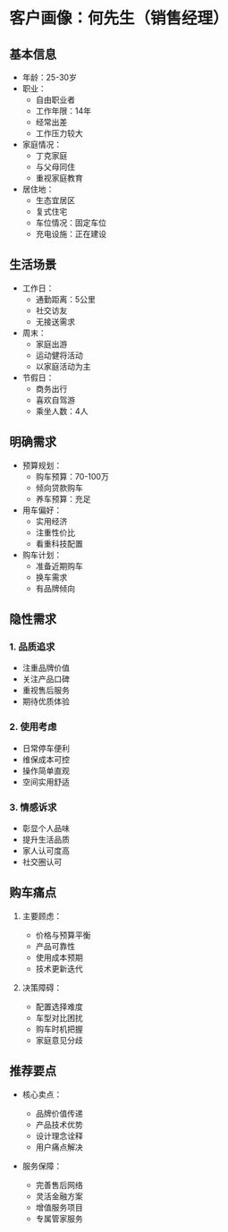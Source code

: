 # 客户画像：何先生（销售经理）

## 基本信息
- 年龄：25-30岁
- 职业：
  - 自由职业者
  - 工作年限：14年
  - 经常出差
  - 工作压力较大
- 家庭情况：
  - 丁克家庭
  - 与父母同住
  - 重视家庭教育
- 居住地：
  - 生态宜居区
  - 复式住宅
  - 车位情况：固定车位
  - 充电设施：正在建设

## 生活场景
- 工作日：
  - 通勤距离：5公里
  - 社交访友
  - 无接送需求
- 周末：
  - 家庭出游
  - 运动健将活动
  - 以家庭活动为主
- 节假日：
  - 商务出行
  - 喜欢自驾游
  - 乘坐人数：4人

## 明确需求
- 预算规划：
  - 购车预算：70-100万
  - 倾向贷款购车
  - 养车预算：充足
- 用车偏好：
  - 实用经济
  - 注重性价比
  - 看重科技配置
- 购车计划：
  - 准备近期购车
  - 换车需求
  - 有品牌倾向

## 隐性需求
### 1. 品质追求
- 注重品牌价值
- 关注产品口碑
- 重视售后服务
- 期待优质体验

### 2. 使用考虑
- 日常停车便利
- 维保成本可控
- 操作简单直观
- 空间实用舒适

### 3. 情感诉求
- 彰显个人品味
- 提升生活品质
- 家人认可度高
- 社交圈认可

## 购车痛点
1. 主要顾虑：
   - 价格与预算平衡
   - 产品可靠性
   - 使用成本预期
   - 技术更新迭代

2. 决策障碍：
   - 配置选择难度
   - 车型对比困扰
   - 购车时机把握
   - 家庭意见分歧

## 推荐要点
- 核心卖点：
  - 品牌价值传递
  - 产品技术优势
  - 设计理念诠释
  - 用户痛点解决

- 服务保障：
  - 完善售后网络
  - 灵活金融方案
  - 增值服务项目
  - 专属管家服务